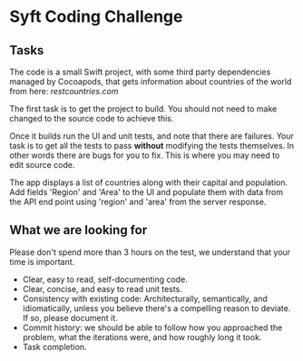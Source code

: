 # Syft Coding Challenge

## 	Tasks
The code is a small Swift project, with some third party dependencies managed by Cocoapods, that gets information about countries of the world from here: *restcountries.com*

The first task is to get the project to build. You should not need to make changed to the source code to achieve this.

Once it builds run the UI and unit tests, and note that there are failures. Your task is to get all the tests to pass **without** modifying the tests themselves. In other words there are bugs for you to fix. This is where you may need to edit source code.

The app displays a list of countries along with their capital and population. Add fields 'Region' and 'Area' to the UI and populate them with data from the API end point using 'region' and 'area' from the server response.


## What we are looking for
Please don't spend more than 3 hours on the test, we understand that your time is important.

* Clear, easy to read, self-documenting code.
* Clear, concise, and easy to read unit tests.
* Consistency with existing code: Architecturally, semantically, and idiomatically, unless you believe there's a compelling reason to deviate. If so, please document it.
* Commit history: we should be able to follow how you approached the problem, what the iterations were, and how roughly long it took.
* Task completion.

